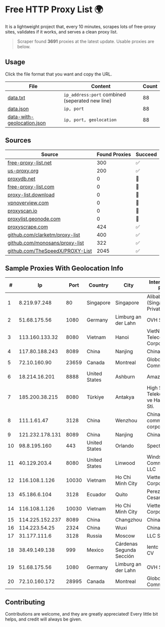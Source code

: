 
# Free HTTP Proxy List 🌍

It is a lightweight project that, every 10 minutes, scrapes lots of free-proxy sites, validates if it works, and serves a clean proxy list.


> Scraper found **3691** proxies at the latest update. Usable proxies are below.

## Usage

Click the file format that you want and copy the URL.


|File|Content|Count|
|----|-------|-----|
|[data.txt](https://raw.githubusercontent.com/themiralay/Proxy-List-World/master/data.txt)|`ip_address:port` combined (seperated new line)|88|
|[data.json](https://raw.githubusercontent.com/themiralay/Proxy-List-World/master/data.json)|`ip, port`|88|
|[data-with-geolocation.json](https://raw.githubusercontent.com/themiralay/Proxy-List-World/master/data-with-geolocation.json)|`ip, port, geolocation`|88|

## Sources

|Source|Found Proxies|Succeed|
|------|-------------|-------|
|[free-proxy-list.net](https://free-proxy-list.net)|300|✅|
|[us-proxy.org](https://www.us-proxy.org)|200|✅|
|[proxydb.net](http://proxydb.net)|0|🚫|
|[free-proxy-list.com](https://free-proxy-list.com/?page=&port=&type%5B%5D=http&type%5B%5D=https&up_time=0&search=Search)|0|🚫|
|[proxy-list.download](https://www.proxy-list.download/HTTP)|0|🚫|
|[vpnoverview.com](https://vpnoverview.com/privacy/anonymous-browsing/free-proxy-servers)|0|🚫|
|[proxyscan.io](https://www.proxyscan.io)|0|🚫|
|[proxylist.geonode.com](https://proxylist.geonode.com/api/proxy-list?limit=300&page=1&sort_by=lastChecked&sort_type=desc&protocols=http,https)|0|🚫|
|[proxyscrape.com](https://api.proxyscrape.com/v2/?request=displayproxies&protocol=http&timeout=10000&country=all&ssl=all&anonymity=all)|424|✅|
|[github.com/clarketm/proxy-list](https://raw.githubusercontent.com/clarketm/proxy-list/master/proxy-list-raw.txt)|400|✅|
|[github.com/monosans/proxy-list](https://raw.githubusercontent.com/monosans/proxy-list/main/proxies/http.txt)|322|✅|
|[github.com/TheSpeedX/PROXY-List](https://raw.githubusercontent.com/TheSpeedX/PROXY-List/master/http.txt)|2045|✅|


## Sample Proxies With Geolocation Info

|#|Ip|Port|Country|City|Internet Service Provider|
|-|--|----|-------|----|-------------------------|
|1|8.219.97.248|80|Singapore|Singapore|Alibaba Cloud (Singapore) Private Limited|
|2|51.68.175.56|1080|Germany|Limburg an der Lahn|OVH SAS|
|3|113.160.133.32|8080|Vietnam|Hanoi|VietNam Post and Telecom Corporation|
|4|117.80.188.243|8089|China|Nanjing|China Telecom|
|5|72.10.160.90|23659|Canada|Montreal|GloboTech Communications|
|6|18.214.16.201|8888|United States|Ashburn|Amazon.com, Inc.|
|7|185.200.38.215|8080|Türkiye|Antakya|High Speed Telekomunikasyon ve Hab. Hiz. Ltd. Sti.|
|8|111.1.61.47|3128|China|Wenzhou|China Mobile communications corporation|
|9|121.232.178.131|8089|China|Nanjing|Chinanet|
|10|98.8.195.160|443|United States|Orlando|Spectrum|
|11|40.129.203.4|8080|United States|Linwood|Windstream Communications LLC|
|12|116.108.1.126|10030|Vietnam|Ho Chi Minh City|Viettel Corporation|
|13|45.186.6.104|3128|Ecuador|Quito|Perez Tito Julio Cesar|
|14|116.108.1.126|10030|Vietnam|Ho Chi Minh City|Viettel Corporation|
|15|114.225.152.237|8089|China|Changzhou|Chinanet|
|16|114.223.54.25|2324|China|Wuxi|Chinanet|
|17|31.177.111.6|3128|Russia|Moscow|LLC Smart Ape|
|18|38.49.149.138|999|Mexico|Cárdenas Segunda Sección|Ientc S De RL De CV|
|19|51.68.175.56|1080|Germany|Limburg an der Lahn|OVH SAS|
|20|72.10.160.172|28995|Canada|Montreal|GloboTech Communications|



## Contributing

Contributions are welcome, and they are greatly appreciated! Every
little bit helps, and credit will always be given.

